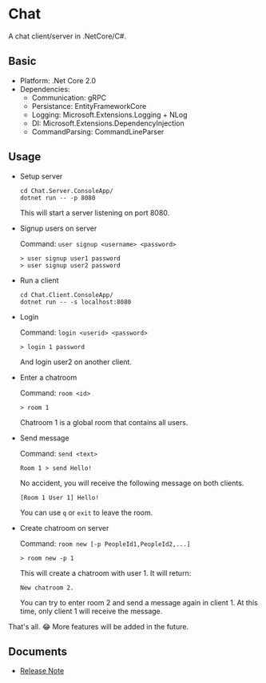 # Chat

A chat client/server in .NetCore/C#.

## Basic

* Platform: .Net Core 2.0
* Dependencies:
  * Communication: gRPC
  * Persistance: EntityFrameworkCore
  * Logging: Microsoft.Extensions.Logging + NLog
  * DI: Microsoft.Extensions.DependencyInjection
  * CommandParsing: CommandLineParser

## Usage

* Setup server

  ```shell
  cd Chat.Server.ConsoleApp/
  dotnet run -- -p 8080
  ```

  This will start a server listening on port 8080.

* Signup users on server

  Command: `user signup <username> <password>`

  ```
  > user signup user1 password
  > user signup user2 password
  ```

* Run a client

  ```shell
  cd Chat.Client.ConsoleApp/
  dotnet run -- -s localhost:8080
  ```

* Login

  Command: `login <userid> <password>`

  ```
  > login 1 password
  ```

  And login user2 on another client.

* Enter a chatroom

  Command: `room <id>`

  ```
  > room 1
  ```

  Chatroom 1 is a global room that contains all users.

* Send message

  Command: `send <text>`

  ```
  Room 1 > send Hello!
  ```

  No accident, you will receive the following message on both clients.

  ```
  [Room 1 User 1] Hello!
  ```
  You can use `q` or `exit` to leave the room.

* Create chatroom on server

  Command: `room new [-p PeopleId1,PeopleId2,...]`

  ```
  > room new -p 1
  ```

  This will create a chatroom with user 1. It will return:

  ```
  New chatroom 2.
  ```

  You can try to enter room 2 and send a message again in client 1. At this time, only client 1 will receive the message.

That's all. 😂 More features will be added in the future.

## Documents

* [Release Note](./docs/Note.md)